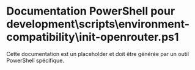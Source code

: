 # Documentation PowerShell pour development\scripts\environment-compatibility\init-openrouter.ps1

Cette documentation est un placeholder et doit être générée par un outil PowerShell spécifique.
